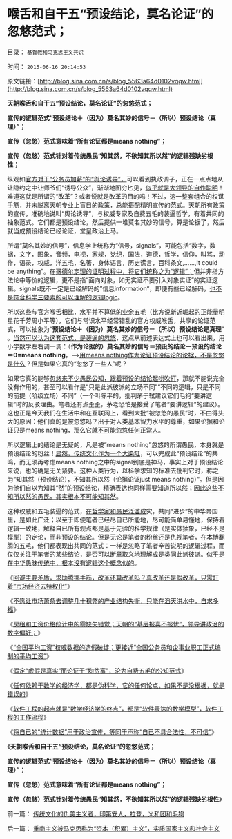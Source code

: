 # 喉舌和自干五“预设结论，莫名论证”的忽悠范式；

目录： `基督教和马克思主义共识` 

时间： `2015-06-16 20:14:53` 

原文链接：[http://blog.sina.com.cn/s/blog_5563a64d0102vqqw.html](http://blog.sina.com.cn/s/blog_5563a64d0102vqqw.html)

**天朝喉舌和自干五“预设结论，莫名论证”的忽悠范式；**

**宣传的逻辑范式“预设结论＋（因为）莫名其妙的信号＝（所以）预设结论（真理）”；**

**宣传（忽悠）范式意味着“所有论证都是means nothing”；**

**宣传（忽悠）范式针对着传统愚民“知其然，不欲知其所以然”的逻辑残缺劣根性；**



纵观如[官方对于“公务员加薪”的“舆论诱导”，](../../../2015/6/12/假定“虚假是真实”而论证于传统道德，自费五毛的公知范式.md)可以看到执政调子，正在一点点地从让隐约之中让师爷们“诱导公众”，渐渐地图穷匕见，[似乎就是大领导的自作聪明](../../../2014/10/21/当前“改革”局限性可见著于“再分配，五年收入翻番”.md)！难道这就是所谓的“改革”？或者说就是改革的目的吗！不过，这一整套组合的权谋手筋，并未脱离天朝专业上盲目的政策，总能搭配精明宣传的范式。天朝所有政策的宣传，准确地说叫“舆论诱导”，与权威专家及自费五毛的装逼哲学，有着共同的抽象范式。它们都是预设结论，然后提供一堆莫名其妙的信号，算是论据了，然后就当成预设结论已经论证，堂皇政治上马。

所谓“莫名其妙的信号”，信息学上统称为“信号，signals”，可能包括“数字，数据，文字，图象，音频，电视，家规，党纪，国法，道德，哲学，信仰，叫骂，动作，语录，权威，洋五毛，名著，身体语言，历史谎言，百科条文,……,It
could be anything”。在[哥德尔定理的证明过程中，将它们统称之为“逻辑”；](../../../2009/6/1/为什么哲学信仰不能涵盖科学.md)但并非指方法论中等价的逻辑，更不是指“面向对象，如无实证不要引入对象实证”的实证逻辑。signals既不一定是已经解码的”信息information“，即便有些已经解码，[也不是符合科学三要素的可以理解的逻辑logic](../../../2015/6/8/三角演义：政治洗脑vs传统习惯vs科学知识.md)。

所以这些与官方喉舌相比，水平并不算低的业余五毛（比方说新近崛起的正能量明星花千芳周小平等），它们与常识水平经常错乱的官方权威喉舌，共享的论证范式，可以抽象为“**预设结论＋（因为）莫名其妙的信号＝（所以）预设结论是真理**”
。[当然可以认为这套范式，是装逼的忽悠](../../../2013/1/5/“有魄力，敢折腾”，掩护标准答案的烟幕.md)，这点从前述表达式上也可以看出来，用小学数学左右调一调：（**作为论据的）莫名其妙的信号＝预设的结论－预设的结论＝0=means
nothing**，——>[用means
nothing作为论证预设结论的论据，不是忽悠是什么](../../../2012/12/31/为既有定论定制马屁的国产哲人王.md)？但是如果它真的“忽悠了一些人”呢？

如果它真的能够[忽悠来不少愚民公知，跟着预设的结论起哄吹打](../../../2012/8/24/存心要忽悠他人，最容易被他人忽悠.md)，那就不能说完全没有作用的，甚至可以看作是“只是此派彼派的立场不同”“不同的逻辑，只是不同的前提（阶级立场）不同”（一个叫陈平的，批判茅于轼建议它们毛狗“要讲逻辑”时的反驳理由。笔者还有点歪歪，茅老恐怕是接受了笔者“要讲逻辑”的建议）。这也正是今天我们在生活中和在互联网上，看到大批“被忽悠的愚民”时，不由得头大的原因：他们真的是被忽悠吗？出于对人类基本智力水平的尊重，如果论据和论证只是means
nothing，[那么它就不可能忽悠任何正常人](../../../2013/12/14/“被洗脑，被忽悠”不是被告辩护的理由.md)。

所以逻辑上的结论是无疑的，凡是被“means nothing”忽悠的所谓愚民，本身就是预设结论的粉丝！[显然，传统文化作为一个大染缸](../../../2014/9/25/甲午惨败中的替罪羊，掩盖了中华帝国传统文化的缺陷.md)，可以完成此“预设结论”的共鸣，而无须再考虑means
nothing之中的signal到底是神马，事实上对于预设结论来说，也的确是无关紧要。这种人类行为，以科学求知的标准去批判它时，称之为“知其然（预设结论），不知其所以然（论据论证just
means nothing）”。但是因为他们自以为知其“然”的预设结论，精确表达也同样需要知道所以然；[因此这些不知所以然的愚民，其实根本不可能知其然](../../../2014/4/12/左棍都是不欲知其所以然的革命信仰者.md)。

这种权威和五毛装逼的范式，[在哲学家和愚民泛滥成](../../../2010/6/24/中国哲学家泛滥成灾的原因.md)灾，共同“进步”的中华帝国里，是如此广泛；以至于即便笔者已经尽自已所能地，尽可能简单易懂地，保持着逻辑一致地，解释自已所有观点都是基于先验的科学规律（是实体抽象，已经不是模型）的定论，而非预设的结论。但是无论是笔者的粉丝还是仇视笔者，在本博翻腾的五毛，他们都表现出共同的范式：一样是忽略了笔者辛苦说明的逻辑过程，而仅仅关注于笔者的某些结论，是否可以断章取义地理解成是类同此派彼派。[似乎是在中华愚昧传统中，根本没有逻辑这个概念似的](../../../2011/2/3/人科动物的生物行为分析和进化规律.md)。

《[回避主要矛盾，求助腾挪手筋，改革还算改革吗？真改革还是假改革，只需盯着“市场经济去特权化”](../../../2015/6/8/真改革还是假改革，盯着“市场经济去特权化”；.md)》

《[不愿让市场萧条去调整几十积弊的产业结构失衡，只能在滔天洪水中，自求多福](../../../2015/6/9/中国政治的真正课题不是“保增长”，而是“乍还债”？.md)》

《[房租和工资价格统计中的零缺失错觉；天朝的“基层报喜不报忧”，领导讲政治的数字偏好；](../../../2015/6/10/“全国平均工资统计”是为“公务员加薪”讲政治的艺术吗？.md)》

《[“全国平均工资”权威数据的造假破绽；更接近“全国公务员和企事业职工正式编制的平均工资”](../../../2015/6/11/“全国平均工资”权威数据的造假破绽；.md)》

《[假定“虚假是真实”而论证于“均贫富”，沦为自费五毛的公知范式](../../../2015/6/12/假定“虚假是真实”而论证于传统道德，自费五毛的公知范式.md)》

《[任何依赖于数学的经济学，都是伪科学，它的任何论点，如果不是没根据，就是错误的](../../../2015/6/13/数理经济学家可以在“数据和算法”上做假，原则上不可信任.md)》

《[软件工程的起点就是“数学经济学的终点”，都是“软件表达的数学模型”，软件工程的工作流程](../../../2015/6/14/从软件工程，理解“数学经济学”的伪科学性质；.md)》

《[将自已的“统计数据”用于政治宣传，等同于声称“自已不具合法性，不可信”](../../../2015/6/15/从软件工程之数学模型，理解我国统计数据的欺骗本质；.md)》

《**天朝喉舌和自干五“预设结论，莫名论证”的忽悠范式；**

**宣传的逻辑范式“预设结论＋（因为）莫名其妙的信号＝（所以）预设结论（真理）”；**

**宣传（忽悠）范式意味着“所有论证都是means nothing”；**

**宣传（忽悠）范式针对着传统愚民“知其然，不欲知其所以然”的逻辑残缺劣根性**》

前一篇： [传统文化的仇美主义者，印第安人，拉登，义和团和毛狗](../../../2015/6/18/传统文化的仇美主义者，印第安人，拉登，义和团和毛狗.md)

后一篇： [重商主义被马克思称为“资本（积累）主义”，实质国家主义和社会主义](../../../2015/5/18/重商主义被马克思称为“资本（积累）主义”，实质国家主义和社会主义.md)

